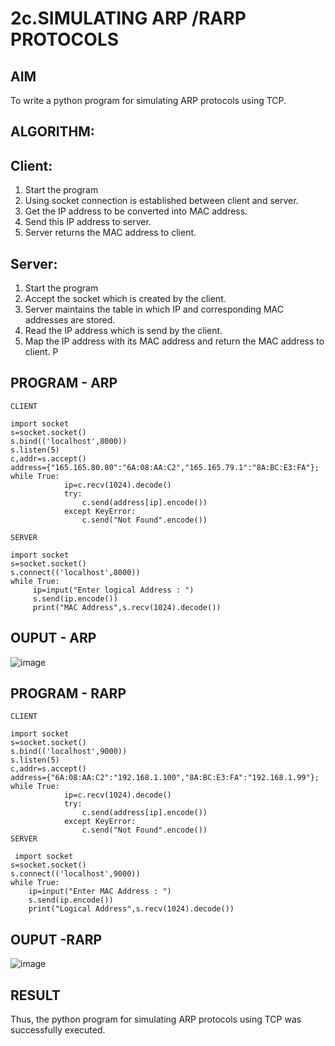 # 2c.SIMULATING ARP /RARP PROTOCOLS
## AIM
To write a python program for simulating ARP protocols using TCP.
## ALGORITHM:
## Client:
1. Start the program
2. Using socket connection is established between client and server.
3. Get the IP address to be converted into MAC address.
4. Send this IP address to server.
5. Server returns the MAC address to client.
## Server:
1. Start the program
2. Accept the socket which is created by the client.
3. Server maintains the table in which IP and corresponding MAC addresses are
stored.
4. Read the IP address which is send by the client.
5. Map the IP address with its MAC address and return the MAC address to client.
P
## PROGRAM - ARP
```
CLIENT

import socket 
s=socket.socket() 
s.bind(('localhost',8000)) 
s.listen(5) 
c,addr=s.accept() 
address={"165.165.80.80":"6A:08:AA:C2","165.165.79.1":"8A:BC:E3:FA"}; 
while True: 
            ip=c.recv(1024).decode() 
            try: 
                c.send(address[ip].encode()) 
            except KeyError: 
                c.send("Not Found".encode()) 

SERVER

import socket 
s=socket.socket() 
s.connect(('localhost',8000)) 
while True:
     ip=input("Enter logical Address : ") 
     s.send(ip.encode()) 
     print("MAC Address",s.recv(1024).decode())
```
## OUPUT - ARP
![image](https://github.com/user-attachments/assets/6b79dacd-2418-4a15-be38-904c306f62f0)

## PROGRAM - RARP
```
CLIENT

import socket 
s=socket.socket() 
s.bind(('localhost',9000)) 
s.listen(5) 
c,addr=s.accept() 
address={"6A:08:AA:C2":"192.168.1.100","8A:BC:E3:FA":"192.168.1.99"}; 
while True: 
            ip=c.recv(1024).decode() 
            try: 
                c.send(address[ip].encode()) 
            except KeyError: 
                c.send("Not Found".encode())
SERVER

 import socket 
s=socket.socket() 
s.connect(('localhost',9000)) 
while True: 
    ip=input("Enter MAC Address : ")
    s.send(ip.encode()) 
    print("Logical Address",s.recv(1024).decode())
```
## OUPUT -RARP
![image](https://github.com/user-attachments/assets/858ed86a-95b2-4d05-a1ae-e120d102844a)

## RESULT
Thus, the python program for simulating ARP protocols using TCP was successfully 
executed.
